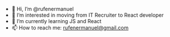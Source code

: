 - 👋 Hi, I’m @rufenermanuel
- 👀 I’m interested in moving from IT Recruiter to React developer
- 🌱 I’m currently learning JS and React
- 📫 How to reach me: rufenermanuel@gmail.com

<!---
rufenermanuel/rufenermanuel is a ✨ special ✨ repository because its `README.md` (this file) appears on your GitHub profile.
You can click the Preview link to take a look at your changes.
--->
